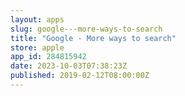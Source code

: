 ```yaml
---
layout: apps
slug: google---more-ways-to-search
title: "Google - More ways to search"
store: apple
app_id: 284815942
date: 2023-10-03T07:38:23Z
published: 2019-02-12T08:00:00Z
---
```


